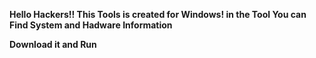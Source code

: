 <b>Hello Hackers!! This Tools is created for Windows! in the Tool You can Find System and Hadware Information<b>

Download it and Run
